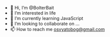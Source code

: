 - 👋 Hi, I’m @BolterBait
- 👀 I’m interested in life
- 🌱 I’m currently learning JavaScript
- 💞️ I’m looking to collaborate on ...
- 📫 How to reach me osvyatobog@gmail.com

<!---<h2>Stack and tools I use:</h2> --->
<!---<a href=""><img src="./images/html5.png" alt="logo" width="48px"/></a>
<a href=""><img src="./images/css3.png" alt="logo" width="48px"/></a>
<a href=""><img src="./images/sass.png" alt="logo" width="48px"/></a>
<a href=""><img src="./images/github.png" alt="logo" width="48px"/></a> --->


<!---
BolterBait/BolterBait is a ✨ special ✨ repository because its `README.md` (this file) appears on your GitHub profile.
You can click the Preview link to take a look at your changes.
--->
